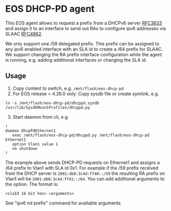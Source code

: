 # EOS DHCP-PD agent

This EOS agent allows to request a prefix from a DHCPv6 server [RFC3633](https://tools.ietf.org/html/rfc3633) and assign it to an interface 
to send out RAs to configure ipv6 addresses via SLAAC [RFC4862](https://datatracker.ietf.org/doc/html/rfc4862).

We only support one /59 delegated prefix. This prefix can be assigned to any ipv6 enabled interface with an SLA id to create a /64 prefix for SLAAC.
We support changing the RA prefix interface configuration while the agent is running, e.g. adding additional interfaces or changing the SLA id.

## Usage

1. Copy content to switch, e.g. `/mnt/flash/eos-dhcp-pd`
2. For EOS release < 4.26.0 only: Copy sysdb file or create symlink, e.g. 
```
ln -s /mnt/flash/eos-dhcp-pd/dhcppd.sysdb /usr/lib/SysdbMountProfiles/dhcppd.py
```
3. Start daemon from cli, e.g.
```
!
daemon DhcpPdEthernet1
   exec /mnt/flash/eos-dhcp-pd/dhcppd.py /mnt/flash/eos-dhcp-pd Ethernet1
   option Vlan1 value 1
   no shutdown
!
```
The example above sends DHCP-PD requests on Ethernet1 and assigns a /64 prefix to Vlan1 with SLA id 0x1. 
For example if the /59 prefix received from the DHCP server is `2001:db8:3c4d:ff40::/59` the resulting RA prefix on Vlan1 will be `2001:db8:3c4d:ff41::/64`.
You can add additional arguments to the option. The format is:
```
<slaId 16 bit hex> <arguments>
```
See "ipv6 nd prefix" command for available arguments
